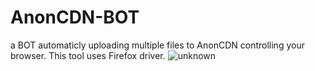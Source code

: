 # AnonCDN-BOT
a BOT automaticly uploading multiple files to AnonCDN controlling your browser. This tool uses Firefox driver.
![unknown](https://user-images.githubusercontent.com/48758770/159125833-05416cbb-f903-4e8e-af74-0b7ea75f5ae3.png)
